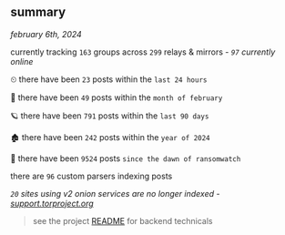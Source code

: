 
## summary
_february 6th, 2024_

currently tracking `163` groups across `299` relays & mirrors - _`97` currently online_

⏲ there have been `23` posts within the `last 24 hours`

🦈 there have been `49` posts within the `month of february`

🪐 there have been `791` posts within the `last 90 days`

🏚 there have been `242` posts within the `year of 2024`

🦕 there have been `9524` posts `since the dawn of ransomwatch`

there are `96` custom parsers indexing posts

_`20` sites using v2 onion services are no longer indexed - [support.torproject.org](https://support.torproject.org/onionservices/v2-deprecation/)_

> see the project [README](https://github.com/joshhighet/ransomwatch#ransomwatch--) for backend technicals
